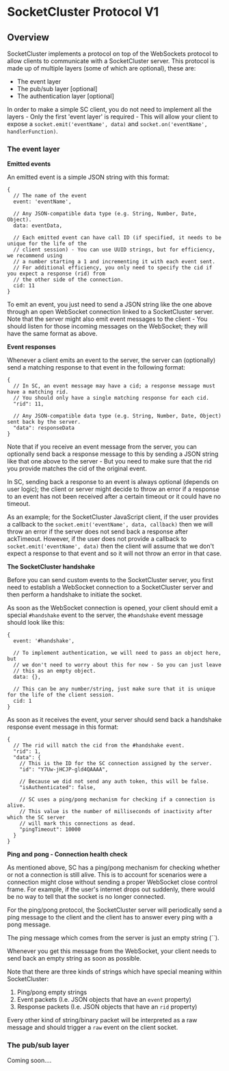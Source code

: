 # SocketCluster Protocol V1

## Overview

SocketCluster implements a protocol on top of the WebSockets protocol to allow clients to communicate with a
SocketCluster server.
This protocol is made up of multiple layers (some of which are optional), these are:

- The event layer
- The pub/sub layer [optional]
- The authentication layer [optional]

In order to make a simple SC client, you do not need to implement all the layers - Only the first 'event layer' is
required - This
will allow your client to expose a `socket.emit('eventName', data)` and `socket.on('eventName', handlerFunction)`.

### The event layer

**Emitted events**

An emitted event is a simple JSON string with this format:

```
{
  // The name of the event
  event: 'eventName',

  // Any JSON-compatible data type (e.g. String, Number, Date, Object).
  data: eventData,

  // Each emitted event can have call ID (if specified, it needs to be unique for the life of the
  // client session) - You can use UUID strings, but for efficiency, we recommend using
  // a number starting a 1 and incrementing it with each event sent.
  // For additional efficiency, you only need to specify the cid if you expect a response (rid) from
  // the other side of the connection.
  cid: 11
}
```

To emit an event, you just need to send a JSON string like the one above through an open WebSocket connection linked to
a SocketCluster server.
Note that the server might also emit event messages to the client - You should listen for those incoming messages on the
WebSocket; they will have the same format as above.

**Event responses**

Whenever a client emits an event to the server, the server can (optionally) send a matching response to that event in
the following format:

```
{
  // In SC, an event message may have a cid; a response message must have a matching rid.
  // You should only have a single matching response for each cid.
  "rid": 11,

  // Any JSON-compatible data type (e.g. String, Number, Date, Object) sent back by the server.
  "data": responseData
}
```

Note that if you receive an event message from the server, you can optionally send back a response message to this by
sending a JSON string like that one above
to the server - But you need to make sure that the rid you provide matches the cid of the original event.

In SC, sending back a response to an event is always optional (depends on user logic); the client or server might decide
to throw an error if a response to an event has not been received after a certain timeout or it could have no timeout.

As an example; for the SocketCluster JavaScript client, if the user provides a callback to
the `socket.emit('eventName', data, callback)` then we will throw an error if the server does not send back a response
after ackTimeout. However, if the user does not provide a callback to `socket.emit('eventName', data)` then the client
will assume that we don't expect a response to that event and so it will not throw an error in that case.

**The SocketCluster handshake**

Before you can send custom events to the SocketCluster server, you first need to establish a WebSocket connection to a
SocketCluster server and then perform a handshake to initiate the socket.

As soon as the WebSocket connection is opened, your client should emit a special `#handshake` event to the server,
the `#handshake` event message should look like this:

```
{
  event: '#handshake',

  // To implement authentication, we will need to pass an object here, but
  // we don't need to worry about this for now - So you can just leave
  // this as an empty object.
  data: {},

  // This can be any number/string, just make sure that it is unique for the life of the client session.
  cid: 1
}
```

As soon as it receives the event, your server should send back a handshake response event message in this format:

```
{
  // The rid will match the cid from the #handshake event.
  "rid": 1,
  "data": {
    // This is the ID for the SC connection assigned by the server.
    "id": "Y7Uw-jHCJP-gld4QAAAA",

    // Because we did not send any auth token, this will be false.
    "isAuthenticated": false,

    // SC uses a ping/pong mechanism for checking if a connection is alive.
    // This value is the number of milliseconds of inactivity after which the SC server
    // will mark this connections as dead.
    "pingTimeout": 10000
  }
}
```

**Ping and pong - Connection health check**

As mentioned above, SC has a ping/pong mechanism for checking whether or not a connection is still alive.
This is to account for scenarios were a connection might close without sending a proper WebSocket close control frame.
For example, if the user's internet drops out suddenly, there would be no way to tell that the socket is no longer
connected.

For the ping/pong protocol, the SocketCluster server will periodically send a ping message to the client and the client
has to answer every ping with a pong message.

The ping message which comes from the server is just an empty string (``).

Whenever you get this message from the WebSocket, your client needs to send back an empty string as soon as possible.

Note that there are three kinds of strings which have special meaning within SocketCluster:

1. Ping/pong empty strings
2. Event packets (I.e. JSON objects that have an `event` property)
3. Response packets (I.e. JSON objects that have an `rid` property)

Every other kind of string/binary packet will be interpreted as a raw message and should trigger a `raw` event on the
client socket.

### The pub/sub layer

Coming soon....

